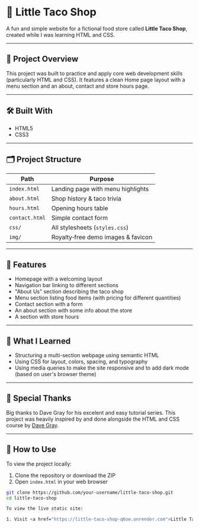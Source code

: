 # 🌮 Little Taco Shop

A fun and simple website for a fictional food store called **Little Taco Shop**, created while I was learning HTML and CSS.

---

## 📌 Project Overview

This project was built to practice and apply core web development skills (particularly HTML and CSS). It features a clean Home page layout with a menu section and an about, contact and store hours page.

---

## 🛠️ Built With

- HTML5
- CSS3

---

## 🗂️ Project Structure

| Path          | Purpose                          |
|---------------|----------------------------------|
| `index.html`  | Landing page with menu highlights |
| `about.html`  | Shop history & taco trivia        |
| `hours.html`  | Opening hours table               |
| `contact.html`| Simple contact form               |
| `css/`        | All stylesheets (`styles.css`)    |
| `img/`        | Royalty‑free demo images & favicon |

---

## 📂 Features

- Homepage with a welcoming layout
- Navigation bar linking to different sections
- "About Us" section describing the taco shop
- Menu section listing food items (with pricing for different quantities)
- Contact section with a form
- An about section with some info about the store
- A section with store hours

---

## 🎯 What I Learned

- Structuring a multi-section webpage using semantic HTML
- Using CSS for layout, colors, spacing, and typography
- Using media queries to make the site responsive and to add dark mode (based on user's browser theme)

---

## 💖 Special Thanks

Big thanks to Dave Gray for his excelent and easy tutorial series. This project was heavily inspired by and done alongside the HTML and CSS course by <a href="https://github.com/gitdagray">Dave Gray</a>.

---

## 🔧 How to Use

To view the project locally:

1. Clone the repository or download the ZIP
2. Open `index.html` in your web browser

```bash
git clone https://github.com/your-username/little-taco-shop.git
cd little-taco-shop

To view the live static site:

1. Visit <a href="https://little-taco-shop-q6oe.onrender.com">Little Taco Shop</a>
